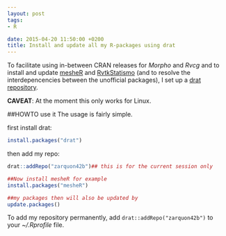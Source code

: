 ```yaml
---
layout: post
tags: 
- R 

date: 2015-04-20 11:50:00 +0200
title: Install and update all my R-packages using drat
---
```


To facilitate using in-between CRAN releases for *Morpho* and *Rvcg* and to install and update [mesheR](https://github.com/zarquon42b/mesheR) and [RvtkStatismo](https://github.com/zarquon42b/RvtkStatismo) (and to resolve the interdepencencies between the unofficial packages), I set up a [drat repository](http://cran.rstudio.com/web/packages/drat/index.html).

**CAVEAT**: At the moment this only works for Linux.

##HOWTO use it
The usage is fairly simple.


first install drat:

```r
install.packages("drat")
```

then add my repo:

```r
drat::addRepo("zarquon42b")## this is for the current session only

##Now install mesheR for example
install.packages("mesheR")

##my packages then will also be updated by
update.packages()
```

To add my repository permanently, add ```drat::addRepo("zarquon42b")``` to your *~/.Rprofile* file.

